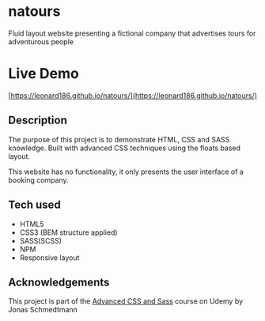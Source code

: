 # natours

Fluid layout website presenting a fictional company that advertises tours for adventurous people

# Live Demo

[https://leonard186.github.io/natours/](https://leonard186.github.io/natours/)


## Description

The purpose of this project is to demonstrate HTML, CSS and SASS knowledge. Built with advanced CSS techniques using the floats based layout.

This website has no functionality, it only presents the user interface of a booking company.

## Tech used

* HTML5
* CSS3 (BEM structure applied)
* SASS(SCSS)
* NPM
* Responsive layout

## Acknowledgements

This project is part of the [Advanced CSS and Sass](https://www.udemy.com/advanced-css-and-sass/) course on Udemy by Jonas Schmedtmann
